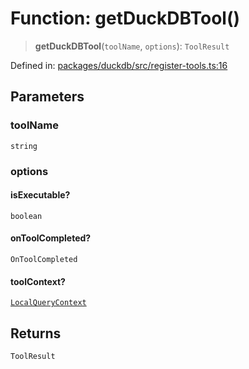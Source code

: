 # Function: getDuckDBTool()

> **getDuckDBTool**(`toolName`, `options`): `ToolResult`

Defined in: [packages/duckdb/src/register-tools.ts:16](https://github.com/GeoDaCenter/openassistant/blob/2c7e2a603db0fcbd6603996e5ea15006191c5f7f/packages/duckdb/src/register-tools.ts#L16)

## Parameters

### toolName

`string`

### options

#### isExecutable?

`boolean`

#### onToolCompleted?

`OnToolCompleted`

#### toolContext?

[`LocalQueryContext`](../interfaces/LocalQueryContext.md)

## Returns

`ToolResult`

